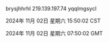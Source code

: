 brysjhhrhl 219.139.197.74 yqqlmgsycl

2024年 11月 02日 星期六 15:50:02 CST

2024年 11月 02日 星期六 07:50:02 GMT
